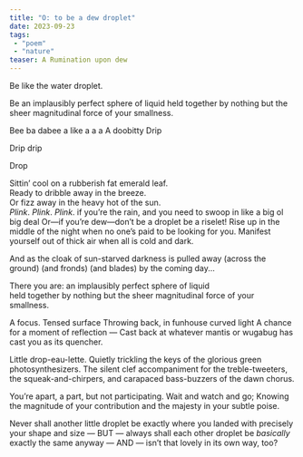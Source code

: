 ```yaml
---
title: "O: to be a dew droplet" 
date: 2023-09-23
tags: 
 - "poem"
 - "nature"
teaser: A Rumination upon dew
---
```


Be like the water droplet.

Be an implausibly perfect sphere of liquid held together by nothing but the sheer magnitudinal force of your smallness.

Bee ba dabee 
a like a a a
A doobitty 
Drip

Drip drip

Drop


Sittin’ cool on a rubberish fat emerald leaf.  
Ready to dribble away in the breeze.  
Or fizz away in the heavy hot of the sun.  
*Plink*. *Plink*. *Plink*. if you’re the rain, 
and you need to swoop in like a big ol big deal
Or—if you’re dew—don’t be a droplet be a riselet!
Rise up in the middle of the night when no one’s paid to be looking for you.
Manifest yourself out of thick air when all is cold and dark.

And as the cloak of sun-starved darkness is pulled away 
(across the ground) (and fronds) (and blades) 
by the coming day...

There you are: an implausibly perfect sphere of liquid  
held together by nothing but the sheer magnitudinal force of your smallness.

A focus. Tensed surface 
Throwing back, in funhouse curved light
A chance for a moment of reflection —
Cast back at whatever mantis or wugabug has cast you as its quencher.

Little drop-eau-lette. 
Quietly trickling the keys of the glorious green photosynthesizers. 
The silent clef accompaniment for 
the treble-tweeters, 
the squeak-and-chirpers, and 
carapaced bass-buzzers of the dawn chorus.  

You’re apart, a part, but not participating. 
Wait and watch and go; 
Knowing the magnitude of your contribution and the majesty in your subtle poise.

Never shall another little droplet be exactly where you landed with precisely your shape and size
 — BUT — 
 always shall each other droplet be *basically* exactly the same anyway 
 — AND — 
 isn’t that lovely in its own way, too?